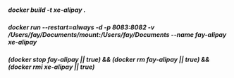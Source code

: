 ##### docker build -t xe-alipay .

##### docker run --restart=always -d -p 8083:8082 -v /Users/fay/Documents/mount:/Users/fay/Documents --name fay-alipay xe-alipay

##### (docker stop fay-alipay || true) && (docker rm fay-alipay || true) && (docker rmi xe-alipay || true)